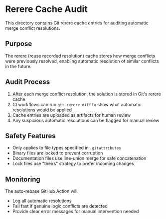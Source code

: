 # Rerere Cache Audit

This directory contains Git rerere cache entries for auditing automatic merge conflict resolutions.

## Purpose

The rerere (reuse recorded resolution) cache stores how merge conflicts were previously resolved, enabling automatic resolution of similar conflicts in the future.

## Audit Process

1. After each merge conflict resolution, the solution is stored in Git's rerere cache
2. CI workflows can run `git rerere diff` to show what automatic resolutions would be applied
3. Cache entries are uploaded as artifacts for human review
4. Any suspicious automatic resolutions can be flagged for manual review

## Safety Features

- Only applies to file types specified in `.gitattributes`
- Binary files are locked to prevent corruption
- Documentation files use line-union merge for safe concatenation
- Lock files use "theirs" strategy to prefer incoming changes

## Monitoring

The auto-rebase GitHub Action will:
- Log all automatic resolutions
- Fail fast if genuine logic conflicts are detected
- Provide clear error messages for manual intervention needed